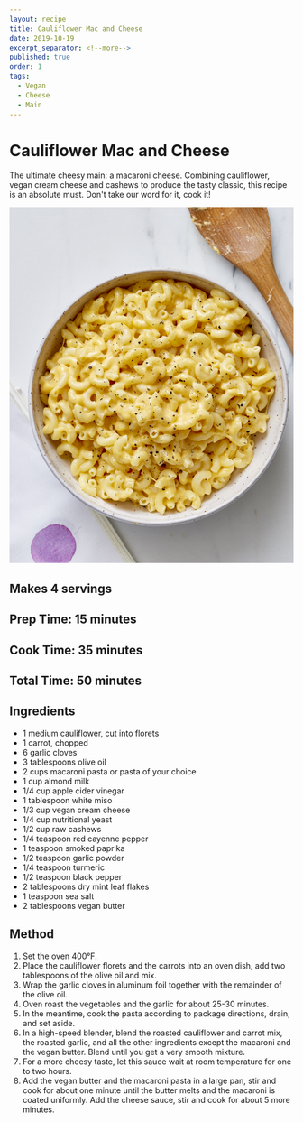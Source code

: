 ```yaml
---
layout: recipe
title: Cauliflower Mac and Cheese
date: 2019-10-19
excerpt_separator: <!--more-->
published: true
order: 1
tags:
  - Vegan
  - Cheese
  - Main
---
```


# Cauliflower Mac and Cheese
The ultimate cheesy main: a macaroni cheese. Combining cauliflower, vegan cream cheese and cashews to produce the tasty classic, this recipe is an absolute must. Don't take our word for it, cook it!

<!--more-->
[![Macaroni Cheese](/_uploads/macaronicheese.jpg)](/_uploads/macaronicheese.jpg)

## Makes 4 servings

## Prep Time: 15 minutes
## Cook Time: 35 minutes
## Total Time: 50 minutes


## Ingredients
- 1 medium cauliflower, cut into florets
- 1 carrot, chopped
- 6 garlic cloves
- 3 tablespoons olive oil
- 2 cups macaroni pasta or pasta of your choice
- 1 cup almond milk
- 1/4 cup apple cider vinegar
- 1 tablespoon white miso
- 1/3 cup vegan cream cheese
- 1/4 cup nutritional yeast
- 1/2 cup raw cashews
- 1/4 teaspoon red cayenne pepper
- 1 teaspoon smoked paprika
- 1/2 teaspoon garlic powder
- 1/4 teaspoon turmeric
- 1/2 teaspoon black pepper
- 2 tablespoons dry mint leaf flakes
- 1 teaspoon sea salt
- 2 tablespoons vegan butter


## Method
1. Set the oven 400°F.
2. Place the cauliflower florets and the carrots into an oven dish, add two tablespoons of the olive oil and mix.
3. Wrap the garlic cloves in aluminum foil together with the remainder of the olive oil.
4. Oven roast the vegetables and the garlic for about 25-30 minutes.
5. In the meantime, cook the pasta according to package directions, drain, and set aside.
6. In a high-speed blender, blend the roasted cauliflower and carrot mix, the roasted garlic, and all the other ingredients except the macaroni and the vegan butter. Blend until you get a very smooth mixture.
7. For a more cheesy taste, let this sauce wait at room temperature for one to two hours.
8. Add the vegan butter and the macaroni pasta in a large pan, stir and cook for about one minute until the butter melts and the macaroni is coated uniformly. Add the cheese sauce, stir and cook for about 5 more minutes.
